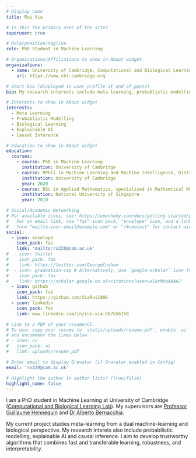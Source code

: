 ```yaml
---
# Display name
title: Rui Xia

# Is this the primary user of the site?
superuser: true

# Role/position/tagline
role: PhD Student in Machine Learning

# Organizations/Affiliations to show in About widget
organizations:
  - name: University of Cambridge, Computational and Biological Learning Lab
    url: https://www.cbl-cambridge.org

# Short bio (displayed in user profile at end of posts)
bio: My research interests include meta-learning, probablistic modelling, neuroscience, explainable AI and causal inference.

# Interests to show in About widget
interests:
  - Meta Learning
  - Probablistic Modelling
  - Biological Learning
  - Explainable AI
  - Causal Inference

# Education to show in About widget
education:
  courses:
    - course: PhD in Machine Learning
      institution: University of Cambridge
    - course: MPhil in Machine Learning and Machine Intelligence, Distinction
      institution: University of Cambridge
      year: 2020
    - course: BSc in Applied Mathematics, specialised in Mathemtical Modelling and Data Analysis
      institution: National University of Singapore
      year: 2019

# Social/Academic Networking
# For available icons, see: https://wowchemy.com/docs/getting-started/page-builder/#icons
#   For an email link, use "fas" icon pack, "envelope" icon, and a link in the
#   form "mailto:your-email@example.com" or "/#contact" for contact widget.
social:
  - icon: envelope
    icon_pack: fas
    link: 'mailto:rx220@cam.ac.uk'
#  - icon: twitter
#    icon_pack: fab
#    link: https://twitter.com/GeorgeCushen
#  - icon: graduation-cap # Alternatively, use `google-scholar` icon from `ai` icon pack
#    icon_pack: fas
#    link: https://scholar.google.co.uk/citations?user=sIwtMXoAAAAJ
  - icon: github
    icon_pack: fab
    link: https://github.com/XiaRui1996
  - icon: linkedin
    icon_pack: fab
    link: www.linkedin.com/in/rui-xia-567b56150

# Link to a PDF of your resume/CV.
# To use: copy your resume to `static/uploads/resume.pdf`, enable `ai` icons in `params.toml`,
# and uncomment the lines below.
# - icon: cv
#   icon_pack: ai
#   link: uploads/resume.pdf

# Enter email to display Gravatar (if Gravatar enabled in Config)
email: 'rx220@cam.ac.uk'

# Highlight the author in author lists? (true/false)
highlight_name: false
---
```


I am a PhD student in Machine Learning at University of Cambridge ([Computational and Biological Learning Lab](https://www.cbl-cambridge.org)).  My supervisors are [Professor Guillaume Hennequin](https://www.cbl-cambridge.org/people/gjeh2) and [Dr Alberto Bernacchia](https://scholar.google.com/citations?user=n48pFqcAAAAJ&hl=en).

My current project studies meta-learning from a dual machine-learning and biological perspective. My research interets also include probabilistic modelling, explainable AI and causal inference. I aim to develop trustworthy algorithms that combines fast and transferable learning, robustness, and interpretability. 

<!---
 {{< icon name="download" pack="fas" >}} Download my {{< staticref "uploads/demo_resume.pdf" "newtab" >}}resumé{{< /staticref >}}.
-->

